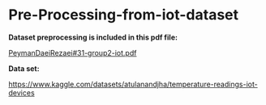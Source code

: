 # Pre-Processing-from-iot-dataset
**Dataset preprocessing is included in this pdf file:**

[PeymanDaeiRezaei#31-group2-iot.pdf](https://github.com/Peyman2012/Pre-Processing-from-iot-dataset/files/13720733/PeymanDaeiRezaei.31-group2-iot.pdf)

**Data set:**

https://www.kaggle.com/datasets/atulanandjha/temperature-readings-iot-devices
